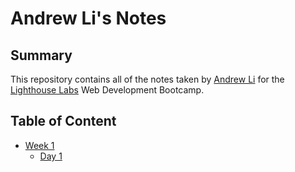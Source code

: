 # Andrew Li's Notes
## Summary 
This repository contains all of the notes taken by [Andrew Li](https://github.com/Andrew-Li-12138) for the [Lighthouse Labs](https://www.lighthouselabs.ca/) Web Development Bootcamp.
## Table of Content
* [Week 1](/Week_1)
  * [Day 1](/Week_1/Day_1/)